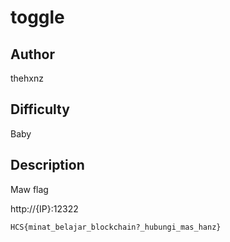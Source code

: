 # toggle

## Author

thehxnz

## Difficulty

Baby

## Description

Maw flag

http://{IP}:12322

```
HCS{minat_belajar_blockchain?_hubungi_mas_hanz}
```
